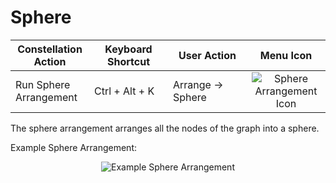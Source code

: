 # Sphere

<table class="table table-striped">
<colgroup>
<col style="width: 25%" />
<col style="width: 25%" />
<col style="width: 25%" />
<col style="width: 25%" />
</colgroup>
<thead>
<tr class="header">
<th>Constellation Action</th>
<th>Keyboard Shortcut</th>
<th>User Action</th>
<th style="text-align: center;">Menu Icon</th>
</tr>
</thead>
<tbody>
<tr class="odd">
<td>Run Sphere Arrangement</td>
<td>Ctrl + Alt + K</td>
<td>Arrange -&gt; Sphere</td>
<td style="text-align: center;"><img src="../ext/docs/CoreArrangementPlugins/src/au/gov/asd/tac/constellation/plugins/arrangements/resources/circle3D.png" alt="Sphere Arrangement Icon" /></td>
</tr>
</tbody>
</table>

The sphere arrangement arranges all the nodes of the graph into a
sphere.

Example Sphere Arrangement:

<div style="text-align: center">

<img src="../ext/docs/CoreArrangementPlugins/src/au/gov/asd/tac/constellation/plugins/arrangements/resources/SphereArrangement.png" alt="Example Sphere
Arrangement" />

</div>
